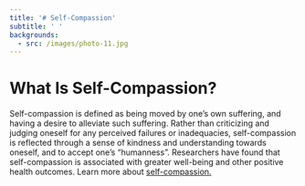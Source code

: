 ```yaml
---
title: '# Self-Compassion'
subtitle: ' '
backgrounds:
  - src: /images/photo-11.jpg
---
```


# What Is Self-Compassion?

Self-compassion is defined as being moved by one’s own suffering, and having a desire to alleviate such suffering. Rather than criticizing and judging oneself for any perceived failures or inadequacies, self-compassion is reflected through a sense of kindness and understanding towards oneself, and to accept one’s “humanness”. Researchers have found that self-compassion is associated with greater well-being and other positive health outcomes. Learn more about [self-compassion.](https://self-compassion.org/the-three-elements-of-self-compassion-2/)
